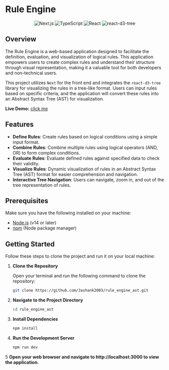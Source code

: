 # Rule Engine

<div align="center">
  <img src="https://img.shields.io/badge/Next.js-000000?style=for-the-badge&logo=nextdotjs&logoColor=white" alt="Next.js" />
  <img src="https://img.shields.io/badge/TypeScript-3178C6?style=for-the-badge&logo=typescript&logoColor=white" alt="TypeScript" />
  <img src="https://img.shields.io/badge/React-61DAFB?style=for-the-badge&logo=react&logoColor=white" alt="React" />
  <img src="https://img.shields.io/badge/react--d3--tree-3178C6?style=for-the-badge&logoColor=white" alt="react-d3-tree" />
</div>



## Overview

The Rule Engine is a web-based application designed to facilitate the definition, evaluation, and visualization of logical rules. This application empowers users to create complex rules and understand their structure through visual representation, making it a valuable tool for both developers and non-technical users.

This project utilizes `Next` for the front end and integrates the `react-d3-tree` library for visualizing the rules in a tree-like format. Users can input rules based on specific criteria, and the application will convert these rules into an Abstract Syntax Tree (AST) for visualization.


**Live Demo:** [click me](https://rule-engine-ast-alpha.vercel.app/)

## Features

- **Define Rules**: Create rules based on logical conditions using a simple input format.
- **Combine Rules**: Combine multiple rules using logical operators (AND, OR) to form complex conditions.
- **Evaluate Rules**: Evaluate defined rules against specified data to check their validity.
- **Visualize Rules**: Dynamic visualization of rules in an Abstract Syntax Tree (AST) format for easier comprehension and navigation.
- **Interactive Tree Navigation**: Users can navigate, zoom in, and out of the tree representation of rules.

## Prerequisites

Make sure you have the following installed on your machine:

- [Node.js](https://nodejs.org/) (v14 or later)
- [npm](https://www.npmjs.com/get-npm) (Node package manager)
  

## Getting Started

Follow these steps to clone the project and run it on your local machine:

1. **Clone the Repository**

   Open your terminal and run the following command to clone the repository:

   ```bash
   git clone https://github.com/Jashank2003/rule_engine_ast.git

2. **Navigate to the Project Directory**

   ```bash
   cd rule_engine_ast
   
3. **Install Dependencies**
   
   ```bash
   npm install

4. **Run the Development Server**
   
   ```bash
   npm run dev

5  **Open your web browser and navigate to http://localhost:3000 to view the application.**
